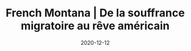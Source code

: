 ---
type: "card"
title: "French Montana | De la souffrance migratoire au rêve américain"
h1: "French Montana | Comment la souffrance peut conduire à réaliser le rêve américain ?"
description: "French Montana. Une expérience artistique inédite a permis à French Montana de réaliser le rêve américain."
date: "2020-12-12"
title1: "Le rêve américain"
img1: "/img/FrenchMontanaReve.png"
descImg1: "French Montana après la réalisation de son rêve américain"
card1: "Le nom French Montana vient principalement de Tony Montana dans le film Scarface. Qui est donc french montana et d'où vient-t-il ? Peu de temps après avoir quitté le Maroc vers les cités de New York, précisément le bronx aux états unis. En 1996 à l'âge de 13 ans, l'adolescent Karim Kharbouch a été surnommé Frenchie par ses amis de « street » car il parlait couramment le français et l'arabe « J'ai le sentiment que cette transition m'a aidé, même dans la mesure où j'ai pu avoir une mouture différente, venant d'un pays du tiers monde pour voir que tout est possible»."
title2: "Moments difficiles"
img2: "/img/MomentsDiff.png"
descImg2: "French Montana moments difficiles du rêve américain"
card2: "Deux moments tristes ont marqué l’histoire de French Montana. Le premier, quand il s’est pris une balle dans la tête pendant qu’il enregistrait un son dans un studio en philadelphie.Le deuxième moment, juste avant son interview avec Angie il a appris le décès de son ami Nipsey Hussle qui a participé dans l’un des premiers titres réussis de french Montana « I’m On It ». « Ça m’a rappelé de la balle que j’avais pris dans la tête quand j’avais 19ans c’est vraiment triste … » dit-il à Angie en pleurant."
title3: "Vers le succès"
img3: "/img/Succes.png"
descImg3: "French Montana Vers le succès du rêve américain"
card3: "Après la sortie et le succès de ses 14 mixtapes en solo tout au long de l'ère de Cocaine City.  Sa base de fans grandissante lui a finalement permis de conclure un accord de coentreprise entre Maybach Music de Rick Ross et les réputés Bad Boy Records de Diddy pour produire son premier album. Malgré les grands noms (et les égos) derrière lui, French précise qu'il a pu conserver le contrôle créatif pendant la majeure partie de son premier projet. « J'ai l'impression qu'il y a beaucoup de choses pour lesquelles j'aurais pu aller vers eux, mais avec la façon dont je l'ai abordé, je voulais vraiment montrer aux gens que je pouvais le faire moi-même aussi »"
title4: "Le titre inoubliable"
img4: "/img/FrenchMontatnaTitre.png"
descImg4: "Le titre inoubliable du rêve américain"
card4: "Eh oui, c’est le titre qui reflète son nom, « Unforgattable » ou inoubliable en français. Un titre qui sera tracé, gravé dans la mémoire de French Montana, car il a fait un succès mondial avec plus d’un milliard de vues sur Youtube, troisième dans le Billboard. C’est ainsi qu’il a élargi sa base de fans. Ce titre a ouvert les portes à French Montana pour faire une tournée mondiale dont l’immense concert à Rabat. Un hommage qui lui a couté le double de son cachet pour ce concert. En effet, avant de venir au Maroc l’avion de French est tombé en panne, il a dû dépenser le double de son cachet pour louer un autre avion !"
---